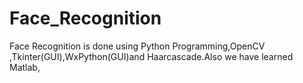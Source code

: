 # Face_Recognition
Face Recognition is done using Python Programming,OpenCV ,Tkinter(GUI),WxPython(GUI)and Haarcascade.Also we have learned Matlab,
